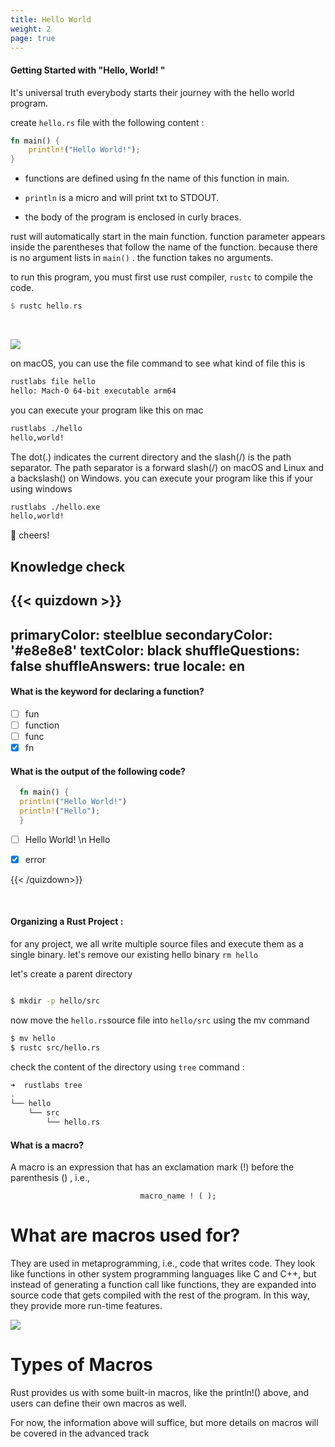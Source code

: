 ```yaml
---
title: Hello World
weight: 2
page: true
---
```


#### Getting Started with "Hello, World! "

It's universal truth everybody starts their journey with the hello world program.

create `hello.rs` file with the following content :


```rust
fn main() {
    println!("Hello World!");
}

```

*   functions are defined using fn the name of this function in main.
    
*   `println` is a micro and will print txt to STDOUT.
    
*   the body of the program is enclosed in curly braces.


rust will automatically start in the main function. function parameter appears inside the parentheses that follow the name of the function. because there is no argument lists in `main()` . the function takes no arguments.

to run this program, you must first use rust compiler, `rustc` to compile the code.

```rust
$ rustc hello.rs
```
<br>

![](/img/diagrams/1.hello-world.png)

on macOS, you can use the file command to see what kind of file this is

```bash
rustlabs file hello
hello: Mach-O 64-bit executable arm64
```

you can execute your program like this on mac

```bash
rustlabs ./hello
hello,world!
```

The dot(.) indicates the current directory and the slash(/) is the path separator. The path separator is a forward slash(/) on macOS and Linux and a backslash(\) on Windows.
you can execute your program like this if your using windows

```bash
rustlabs ./hello.exe
hello,world!
```

🍾 cheers!


## Knowledge check 


{{< quizdown >}}
---
primaryColor: steelblue
secondaryColor: '#e8e8e8'
textColor: black
shuffleQuestions: false
shuffleAnswers: true
locale: en
---

#### What is the keyword for declaring a function?

- [ ]  fun
- [ ]  function
- [ ]  func
- [x]  fn

#### What is the output of the following code?

  ```rust
    fn main() {
    println!("Hello World!")
    println!("Hello");
    }
  ```
 
  - [ ]  Hello World! \n
         Hello
  - [X] error


{{< /quizdown>}}

<br>


#### Organizing a Rust Project :

for any project, we all write multiple source files and execute them as a single binary. let's remove our existing hello binary `rm hello`

let's create a parent directory

```bash

$ mkdir -p hello/src
```

now move the `hello.rs`source file into `hello/src` using the mv command

```bash
$ mv hello 
$ rustc src/hello.rs
```

check the content of the directory using `tree` command :

```bash
➜  rustlabs tree
.
└── hello
    └── src
        └── hello.rs
```


#### What is a macro?


A macro is an expression that has
an exclamation mark (!) before the parenthesis () , i.e.,


                                 macro_name ! ( );
                                 
# What are macros used for?

They are used in metaprogramming, i.e., code that writes code. They look like functions in other system programming languages like C and C++, but instead of generating a function call like functions, they are expanded into source code that gets compiled with the rest of the program. In this way, they provide more run-time features.     


![](https://raw.githubusercontent.com/sangam14/RustLabs/master/img/metaprogram.png)

# Types of Macros

Rust provides us with some built-in macros, like the println!() above, and users can define their own macros as well.


For now, the information above will suffice, but more details on macros will be covered in the advanced track 










   

